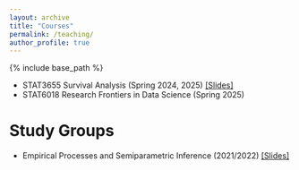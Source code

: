 ```yaml
---
layout: archive
title: "Courses"
permalink: /teaching/
author_profile: true
---
```


{% include base_path %}

- STAT3655 Survival Analysis (Spring 2024, 2025) [[Slides]](/teaching/stat3655)
- STAT6018 Research Frontiers in Data Science (Spring 2025) 

Study Groups
======
- Empirical Processes and Semiparametric Inference (2021/2022) [[Slides]](/teaching/epsi-study-group)

